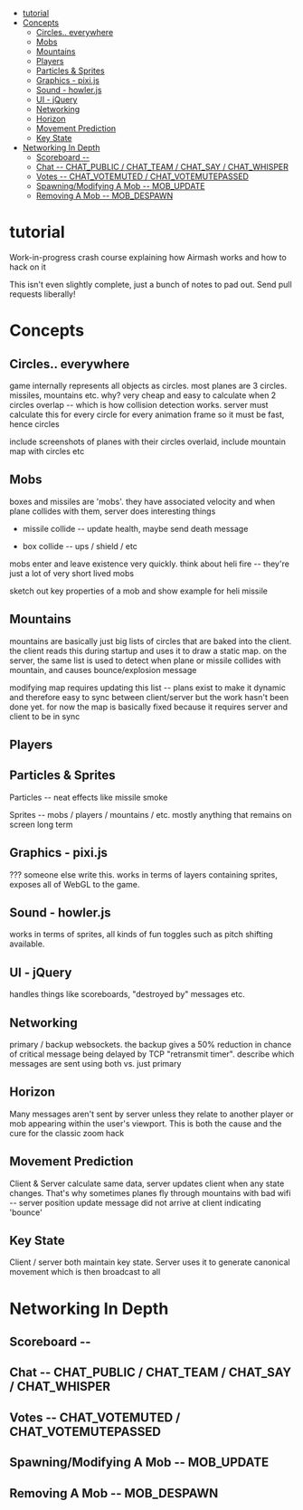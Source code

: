 <!--ts-->
   * [tutorial](#tutorial)
   * [Concepts](#concepts)
      * [Circles.. everywhere](#circles-everywhere)
      * [Mobs](#mobs)
      * [Mountains](#mountains)
      * [Players](#players)
      * [Particles &amp; Sprites](#particles--sprites)
      * [Graphics - pixi.js](#graphics---pixijs)
      * [Sound - howler.js](#sound---howlerjs)
      * [UI - jQuery](#ui---jquery)
      * [Networking](#networking)
      * [Horizon](#horizon)
      * [Movement Prediction](#movement-prediction)
      * [Key State](#key-state)
   * [Networking In Depth](#networking-in-depth)
      * [Scoreboard --](#scoreboard---)
      * [Chat -- CHAT_PUBLIC / CHAT_TEAM / CHAT_SAY / CHAT_WHISPER](#chat----chat_public--chat_team--chat_say--chat_whisper)
      * [Votes -- CHAT_VOTEMUTED / CHAT_VOTEMUTEPASSED](#votes----chat_votemuted--chat_votemutepassed)
      * [Spawning/Modifying A Mob -- MOB_UPDATE](#spawningmodifying-a-mob----mob_update)
      * [Removing A Mob -- MOB_DESPAWN](#removing-a-mob----mob_despawn)

<!-- Added by: airmash addict at: Tue  3 Dec 19:19:37 GMT 2019 -->

<!--te-->


# tutorial
Work-in-progress crash course explaining how Airmash works and how to hack on it

This isn't even slightly complete, just a bunch of notes to pad out. Send pull requests liberally!


# Concepts

## Circles.. everywhere

game internally represents all objects as circles. most planes are 3 circles. missiles, mountains etc. why? very cheap and easy to calculate when 2 circles overlap -- which is how collision detection works. server must calculate this for every circle for every animation frame so it must be fast, hence circles

include screenshots of planes with their circles overlaid, include mountain map with circles etc

## Mobs

boxes and missiles are 'mobs'. they have associated velocity and when plane collides with them, server does interesting things

- missile collide -- update health, maybe send death message

- box collide -- ups / shield / etc

mobs enter and leave existence very quickly. think about heli fire -- they're just a lot of very short lived mobs

sketch out key properties of a mob and show example for heli missile


## Mountains

mountains are basically just big lists of circles that are baked into the client. the client reads this during startup and uses it to draw a static map. on the server, the same list is used to detect when plane or missile collides with mountain, and causes bounce/explosion message

modifying map requires updating this list -- plans exist to make it dynamic and therefore easy to sync between client/server but the work hasn't been done yet. for now the map is basically fixed because it requires server and client to be in sync


## Players

## Particles & Sprites

Particles -- neat effects like missile smoke

Sprites -- mobs / players / mountains / etc. mostly anything that remains on screen long term

## Graphics - pixi.js

??? someone else write this. works in terms of layers containing sprites, exposes all of WebGL to the game.

## Sound - howler.js

works in terms of sprites, all kinds of fun toggles such as pitch shifting available.



## UI - jQuery

handles things like scoreboards, "destroyed by" messages etc.

## Networking

primary / backup websockets. the backup gives a 50% reduction in chance of critical message being delayed by TCP "retransmit timer". describe which messages are sent using both vs. just primary

## Horizon

Many messages aren't sent by server unless they relate to another player or mob appearing within the user's viewport. This is both the cause and the cure for the classic zoom hack

## Movement Prediction

Client & Server calculate same data, server updates client when any state
changes. That's why sometimes planes fly through mountains with bad wifi --
server position update message did not arrive at client indicating 'bounce'

## Key State

Client / server both maintain key state. Server uses it to generate canonical movement which is then broadcast to all 




# Networking In Depth

## Scoreboard -- 

## Chat -- CHAT_PUBLIC / CHAT_TEAM / CHAT_SAY / CHAT_WHISPER

## Votes -- CHAT_VOTEMUTED / CHAT_VOTEMUTEPASSED

## Spawning/Modifying A Mob -- MOB_UPDATE

## Removing A Mob -- MOB_DESPAWN

